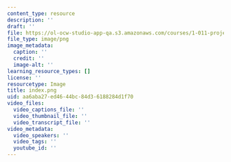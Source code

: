 ```yaml
---
content_type: resource
description: ''
draft: ''
file: https://ol-ocw-studio-app-qa.s3.amazonaws.com/courses/1-011-project-evaluation-spring-2011/index.png
file_type: image/png
image_metadata:
  caption: ''
  credit: ''
  image-alt: ''
learning_resource_types: []
license: ''
resourcetype: Image
title: index.png
uid: aa6aba27-ed46-44bc-84d3-6188284d1f70
video_files:
  video_captions_file: ''
  video_thumbnail_file: ''
  video_transcript_file: ''
video_metadata:
  video_speakers: ''
  video_tags: ''
  youtube_id: ''
---
```

